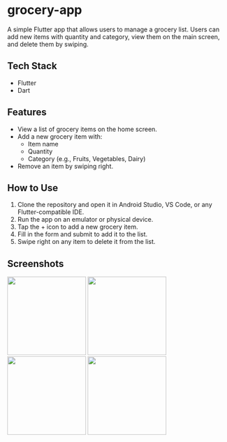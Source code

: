 # grocery-app

A simple Flutter app that allows users to manage a grocery list. Users can add new items with quantity and category, view them on the main screen, and delete them by swiping.

## Tech Stack

- Flutter
- Dart

## Features

- View a list of grocery items on the home screen.
- Add a new grocery item with:
  - Item name
  - Quantity
  - Category (e.g., Fruits, Vegetables, Dairy)
- Remove an item by swiping right.

## How to Use

1. Clone the repository and open it in Android Studio, VS Code, or any Flutter-compatible IDE.
2. Run the app on an emulator or physical device.
3. Tap the + icon to add a new grocery item.
4. Fill in the form and submit to add it to the list.
5. Swipe right on any item to delete it from the list.

## Screenshots
<img src="https://github.com/user-attachments/assets/bba06312-9f59-495e-8e8c-477c479f8a06" width=180>
<img src="https://github.com/user-attachments/assets/11f568e6-350d-446d-ad58-221d980941ad" width=180>
<img src="https://github.com/user-attachments/assets/58dafbcf-14f1-424e-831d-562085d42abb" width=180>
<img src="https://github.com/user-attachments/assets/ae593629-08cb-4d19-921f-3e4237ef494f" width=180>



